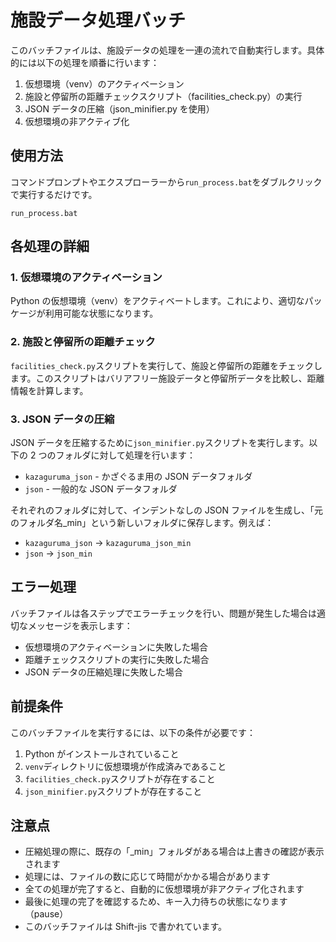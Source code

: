 # 施設データ処理バッチ

このバッチファイルは、施設データの処理を一連の流れで自動実行します。具体的には以下の処理を順番に行います：

1. 仮想環境（venv）のアクティベーション
2. 施設と停留所の距離チェックスクリプト（facilities_check.py）の実行
3. JSON データの圧縮（json_minifier.py を使用）
4. 仮想環境の非アクティブ化

## 使用方法

コマンドプロンプトやエクスプローラーから`run_process.bat`をダブルクリックで実行するだけです。

```
run_process.bat
```

## 各処理の詳細

### 1. 仮想環境のアクティベーション

Python の仮想環境（venv）をアクティベートします。これにより、適切なパッケージが利用可能な状態になります。

### 2. 施設と停留所の距離チェック

`facilities_check.py`スクリプトを実行して、施設と停留所の距離をチェックします。このスクリプトはバリアフリー施設データと停留所データを比較し、距離情報を計算します。

### 3. JSON データの圧縮

JSON データを圧縮するために`json_minifier.py`スクリプトを実行します。以下の 2 つのフォルダに対して処理を行います：

- `kazaguruma_json` - かざぐるま用の JSON データフォルダ
- `json` - 一般的な JSON データフォルダ

それぞれのフォルダに対して、インデントなしの JSON ファイルを生成し、「元のフォルダ名\_min」という新しいフォルダに保存します。例えば：

- `kazaguruma_json` → `kazaguruma_json_min`
- `json` → `json_min`

## エラー処理

バッチファイルは各ステップでエラーチェックを行い、問題が発生した場合は適切なメッセージを表示します：

- 仮想環境のアクティベーションに失敗した場合
- 距離チェックスクリプトの実行に失敗した場合
- JSON データの圧縮処理に失敗した場合

## 前提条件

このバッチファイルを実行するには、以下の条件が必要です：

1. Python がインストールされていること
2. `venv`ディレクトリに仮想環境が作成済みであること
3. `facilities_check.py`スクリプトが存在すること
4. `json_minifier.py`スクリプトが存在すること

## 注意点

- 圧縮処理の際に、既存の「\_min」フォルダがある場合は上書きの確認が表示されます
- 処理には、ファイルの数に応じて時間がかかる場合があります
- 全ての処理が完了すると、自動的に仮想環境が非アクティブ化されます
- 最後に処理の完了を確認するため、キー入力待ちの状態になります（pause）
- このバッチファイルは Shift-jis で書かれています。
